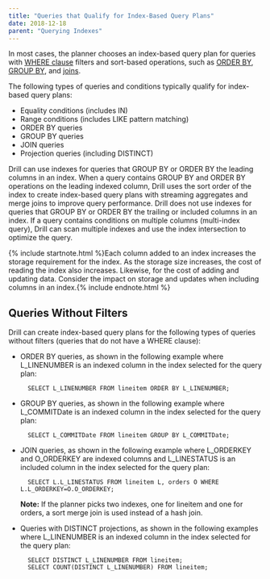 ```yaml
---
title: "Queries that Qualify for Index-Based Query Plans"
date: 2018-12-18
parent: "Querying Indexes"
---  
```


In most cases, the planner chooses an index-based query plan for queries with [WHERE clause]({{site.baseurl}}/docs/where-clause/) filters and sort-based operations, such as [ORDER BY]({{site.baseurl}}/docs/order-by-clause/), [GROUP BY]({{site.baseurl}}/docs/group-by-clause/), and [joins]({{site.baseurl}}/docs/from-clause/#join-types).

The following types of queries and conditions typically qualify for index-based query plans:  


- Equality conditions (includes IN)
- Range conditions (includes LIKE pattern matching)
- ORDER BY queries
- GROUP BY queries
- JOIN queries
- Projection queries (including DISTINCT)

Drill can use indexes for queries that GROUP BY or ORDER BY the leading columns in an index. When a query contains GROUP BY and ORDER BY operations on the leading indexed column, Drill uses the sort order of the index to create index-based query plans with streaming aggregates and merge joins to improve query performance. Drill does not use indexes for queries that GROUP BY or ORDER BY the trailing or included columns in an index. 
If a query contains conditions on multiple columns (multi-index query), Drill can scan multiple indexes and use the index intersection to optimize the query.  

{% include startnote.html %}Each column added to an index increases the storage requirement for the index. As the storage size increases, the cost of reading the index also increases. Likewise, for the cost of adding and updating data. Consider the impact on storage and updates when including columns in an index.{% include endnote.html %}  

## Queries Without Filters  

Drill can create index-based query plans for the following types of queries without filters (queries that do not have a WHERE clause):  
   

- ORDER BY queries, as shown in the following example where L_LINENUMBER is an indexed column in the index selected for the query plan:    
  
		SELECT L_LINENUMBER FROM lineitem ORDER BY L_LINENUMBER;  
  
- GROUP BY queries, as shown in the following example where L_COMMITDate is an indexed column in the index selected for the query plan:  
  
		SELECT L_COMMITDate FROM lineitem GROUP BY L_COMMITDate;  

- JOIN queries, as shown in the following example where L_ORDERKEY and O_ORDERKEY are indexed columns and L_LINESTATUS is an included column in the index selected for the query plan:  

		SELECT L.L_LINESTATUS FROM lineitem L, orders O WHERE  L.L_ORDERKEY=O.O_ORDERKEY;  


	**Note:** If the planner picks two indexes, one for lineitem and one for orders, a sort merge join is used instead of a hash join.  

- Queries with DISTINCT projections, as shown in the following examples where L_LINENUMBER is an indexed column in the index selected for the query plan:  
 
		SELECT DISTINCT L_LINENUMBER FROM lineitem;
		SELECT COUNT(DISTINCT L_LINENUMBER) FROM lineitem;  








  


  